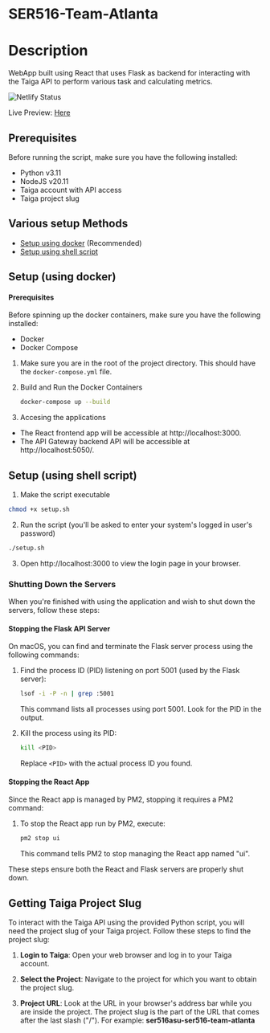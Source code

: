 # SER516-Team-Atlanta

# Description
  
WebApp built using React that uses Flask as backend for interacting with the Taiga API to perform various task and calculating metrics.

![Netlify Status](https://api.netlify.com/api/v1/badges/bab3a11e-263b-4e5e-bf02-2bd272aeac3e/deploy-status)

Live Preview: [Here](http://34.125.18.223/)

## Prerequisites

Before running the script, make sure you have the following installed:

- Python v3.11
- NodeJS v20.11
- Taiga account with API access
- Taiga project slug

## Various setup Methods
- [Setup using docker](#setup-using-docker) (Recommended)
- [Setup using shell script](#setup-using-shell-script)



## Setup (using docker)

#### Prerequisites

Before spinning up the docker containers, make sure you have the following installed:

- Docker
- Docker Compose

1. Make sure you are in the root of the project directory. This should have the `docker-compose.yml` file.

2. Build and Run the Docker Containers
	
	```bash
	docker-compose up --build
	```

3. Accesing the applications
* The React frontend app will be accessible at http://localhost:3000.
* The API Gateway backend API will be accessible at http://localhost:5050/.

## Setup (using shell script)

1. Make the script executable
```bash
chmod +x setup.sh
```
2. Run the script (you'll be asked to enter your system's logged in user's  password)
```bash 
./setup.sh
```

3. Open http://localhost:3000 to view the login page in your browser.

### Shutting Down the Servers

When you're finished with using the application and wish to shut down the servers, follow these steps:

#### Stopping the Flask API Server

On macOS, you can find and terminate the Flask server process using the following commands:

1. Find the process ID (PID) listening on port 5001 (used by the Flask server):

    ```bash
    lsof -i -P -n | grep :5001
    ```

    This command lists all processes using port 5001. Look for the PID in the output.

2. Kill the process using its PID:

    ```bash
    kill <PID>
    ```

    Replace `<PID>` with the actual process ID you found.

#### Stopping the React App

Since the React app is managed by PM2, stopping it requires a PM2 command:

1. To stop the React app run by PM2, execute:

    ```bash
    pm2 stop ui
    ```

    This command tells PM2 to stop managing the React app named "ui". 

These steps ensure both the React and Flask servers are properly shut down.



## Getting Taiga Project Slug

To interact with the Taiga API using the provided Python script, you will need the project slug of your Taiga project. Follow these steps to find the project slug:

1. **Login to Taiga**: Open your web browser and log in to your Taiga account.

2. **Select the Project**: Navigate to the project for which you want to obtain the project slug.

3. **Project URL**: Look at the URL in your browser's address bar while you are inside the project. The project slug is the part of the URL that comes after the last slash ("/"). For example: **ser516asu-ser516-team-atlanta**
